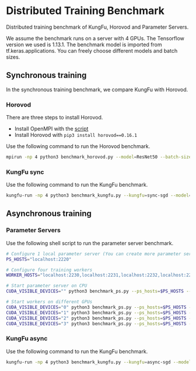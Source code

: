 # Distributed Training Benchmark

Distributed training benchmark of KungFu, Horovod and Parameter Servers.

We assume the benchmark runs on a server with 4 GPUs. The Tensorflow version we used is 1.13.1.
The benchmark model is imported from tf.keras.applications. You can freely choose different models
and batch sizes.

## Synchronous training

In the synchronous training benchmark, we compare KungFu with Horovod.

### Horovod

There are three steps to install Horovod.

- Install OpenMPI with the [script](https://raw.githubusercontent.com/tensorlayer/openpose-plus/master/scripts/install-mpi.sh)
- Install Horovod with `pip3 install horovod==0.16.1`

Use the following command to run the Horovod benchmark.

```bash
mpirun -np 4 python3 benchmark_horovod.py --model=ResNet50 --batch-size=64
```

### KungFu sync

Use the following command to run the KungFu benchmark.

```bash
kungfu-run -np 4 python3 benchmark_kungfu.py --kungfu=sync-sgd --model=ResNet50 --batch-size=64
```

## Asynchronous training

### Parameter Servers

Use the following shell script to run the parameter server benchmark.

```bash
# Configure 1 local parameter server (You can create more parameter servers)
PS_HOSTS="localhost:2220"

# Configure four training workers
WORKER_HOSTS="localhost:2230,localhost:2231,localhost:2232,localhost:2233"

# Start parameter server on CPU
CUDA_VISIBLE_DEVICES="" python3 benchmark_ps.py --ps_hosts=$PS_HOSTS --worker_hosts=$WORKER_HOSTS --job_name=ps --task_index=0 &

# Start workers on different GPUs
CUDA_VISIBLE_DEVICES="0" python3 benchmark_ps.py --ps_hosts=$PS_HOSTS --worker_hosts=$WORKER_HOSTS --job_name=worker --task_index=0 --model=ResNet50 --batch-size=64 &
CUDA_VISIBLE_DEVICES="1" python3 benchmark_ps.py --ps_hosts=$PS_HOSTS --worker_hosts=$WORKER_HOSTS --job_name=worker --task_index=1 --model=ResNet50 --batch-size=64 &
CUDA_VISIBLE_DEVICES="2" python3 benchmark_ps.py --ps_hosts=$PS_HOSTS --worker_hosts=$WORKER_HOSTS --job_name=worker --task_index=2 --model=ResNet50 --batch-size=64 &
CUDA_VISIBLE_DEVICES="3" python3 benchmark_ps.py --ps_hosts=$PS_HOSTS --worker_hosts=$WORKER_HOSTS --job_name=worker --task_index=3 --model=ResNet50 --batch-size=64 &
```

### KungFu async

Use the following command to run the KungFu benchmark.

```bash
kungfu-run -np 4 python3 benchmark_kungfu.py --kungfu=async-sgd --model=ResNet50 --batch-size=64
```
